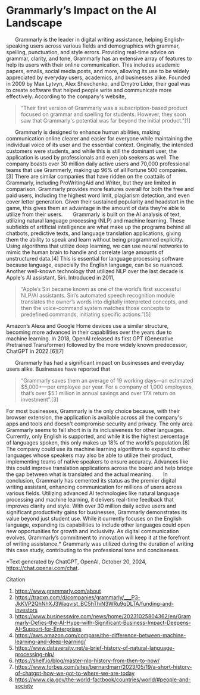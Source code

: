 # Grammarly’s Impact on the AI Landscape

&nbsp;&nbsp;&nbsp;&nbsp;&nbsp;&nbsp;Grammarly is the leader in digital writing assistance, helping English-speaking users across various fields and demographics with grammar, spelling, punctuation, and style errors. Providing real-time advice on grammar, clarity, and tone, Grammarly has an extensive array of features to help its users with their online communication. This includes academic papers, emails, social media posts, and more, allowing its use to be widely appreciated by everyday users, academics, and businesses alike. Founded in 2009 by Max Lytvyn, Alex Shevchenko, and Dmytro Lider, their goal was to create software that helped people write and communicate more effectively. According to the company's website, 
>
>“Their first version of Grammarly was a subscription-based product focused on grammar and spelling for students. However, they soon saw that Grammarly's potential was far beyond the initial product.”[1]
>
&nbsp;&nbsp;&nbsp;&nbsp;&nbsp;&nbsp;Grammarly is designed to enhance human abilities, making communication online clearer and easier for everyone while maintaining the individual voice of its user and the essential context. Originally, the intended customers were students, and while this is still the dominant user, the application is used by professionals and even job seekers as well. The company boasts over 30 million daily active users and 70,000 professional teams that use Grammerly, making up 96% of all Fortune 500 companies.[3] There are similar companies that have ridden on the coattails of Grammarly, including ProWritingAid and Writer, but they are limited in comparison. Grammarly provides more features overall for both the free and paid users, including the highest word limit, plagiarism detection, and even cover letter generation. Given their sustained popularity and headstart in the game, this gives them an advantage in the amount of data they’re able to utilize from their users.
&nbsp;&nbsp;&nbsp;&nbsp;&nbsp;&nbsp;Grammarly is built on the AI analysis of text, utilizing natural language processing (NLP) and machine learning. These subfields of artificial intelligence are what make up the programs behind all chatbots, predictive texts, and language translation applications, giving them the ability to speak and learn without being programmed explicitly. Using algorithms that utilize deep learning, we can use neural networks to mimic the human brain to handle and correlate large amounts of unstructured data.[4] This is essential for language processing software because language, especially the English language, can be so nuanced. Another well-known technology that utilized NLP over the last decade is Apple's AI assistant, Siri. Introduced in 2011, 
>
>“Apple’s Siri became known as one of the world’s first successful NLP/AI assistants. Siri’s automated speech recognition module translates the owner’s words into digitally interpreted concepts, and then the voice-command system matches those concepts to predefined commands, initiating specific actions.”[5]
>
Amazon’s Alexa and Google Home devices use a similar structure, becoming more advanced in their capabilities over the years due to machine learning. In 2018, OpenAI released its first GPT (Generative Pretrained Transformer) followed by the more widely known predecessor, ChatGPT in 2022.[6][7] 

&nbsp;&nbsp;&nbsp;&nbsp;&nbsp;&nbsp;Grammarly has had a significant impact on businesses and everyday users alike. Businesses have reported that 
>
>“Grammarly saves them an average of 19 working days—an estimated $5,000+—per employee per year. For a company of 1,000 employees, that’s over $5.1 million in annual savings and over 17X return on investment”.[3]
>
For most businesses, Grammarly is the only choice because, with their browser extension, the application is available across all the company's apps and tools and doesn't compromise security and privacy. The only area Grammarly seems to fall short in is its inclusiveness for other languages. Currently, only English is supported, and while it is the highest percentage of languages spoken, this only makes up 18% of the world's population.[8] The company could use its machine learning algorithms to expand to other languages whose speakers may also be able to utilize their product, implementing teams of native speakers to ensure accuracy. Advances like this could improve translation applications across the board and help bridge the gap between what is translated and the actual meaning. 
&nbsp;&nbsp;&nbsp;&nbsp;&nbsp;&nbsp;In conclusion, Grammarly has cemented its status as the premier digital writing assistant, enhancing communication for millions of users across various fields. Utilizing advanced AI technologies like natural language processing and machine learning, it delivers real-time feedback that improves clarity and style. With over 30 million daily active users and significant productivity gains for businesses, Grammarly demonstrates its value beyond just student use. While it currently focuses on the English language, expanding its capabilities to include other languages could open new opportunities for growth and inclusivity. As digital communication evolves, Grammarly’s commitment to innovation will keep it at the forefront of writing assistance.* Grammarly was utilized during the duration of writing this case study, contributing to the professional tone and conciseness.

*Text generated by ChatGPT, OpenAI, October 20, 2024, https://chat.openai.com/chat.

Citation 
1. https://www.grammarly.com/about
2. https://tracxn.com/d/companies/grammarly/___P3-JkKVP2QhNhXJ3Waqvist_BC5hThiN3WRu9qDLTA/funding-and-investors 
3. https://www.businesswire.com/news/home/20231025804362/en/Grammarly-Defies-the-AI-Hype-with-Significant-Business-Impact-Deepens-AI-Support-for-Enterprises 
4. https://aws.amazon.com/compare/the-difference-between-machine-learning-and-deep-learning/ 
5. https://www.dataversity.net/a-brief-history-of-natural-language-processing-nlp/ 
6. https://shelf.io/blog/master-nlp-history-from-then-to-now/ 
7. https://www.forbes.com/sites/bernardmarr/2023/05/19/a-short-history-of-chatgpt-how-we-got-to-where-we-are-today
8. https://www.cia.gov/the-world-factbook/countries/world/#people-and-society 
